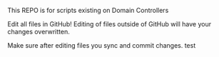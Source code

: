 This REPO is for scripts existing on Domain Controllers

Edit all files in GitHub! Editing of files outside of GitHub will have your changes overwritten.

Make sure after editing files you sync and commit changes. test